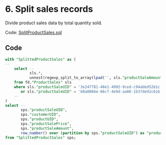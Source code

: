 # 6. Split sales records

Divide product sales data by total quantity sold.

Code:  [SplitProductSales.sql](../scripts/goals/SplitProductSales.sql) 

## Code

```sql
with "SplittedProductSales" as (
--
    select --
           sls.*,
           unnest(regexp_split_to_array(lpad('', sls."productSaleAmount"::integer), '')) as splitter
    from fd."ProductSales" sls
    where sls."productSaleUID" = '3e247781-48e1-4992-9ced-c94abbd52b1c'
       or sls."productSaleUID" = '68a0866e-66cf-4e9d-aa06-1b37de92c61b'
    --
)
select --
       sps."productSaleUID",
       sps."customerUID",
       sps."productUID",
       sps."productSalePrice",
       sps."productSaleAmount",
       row_number() over (partition by sps."productSaleUID") as "productSaleItemOrder"
from "SplittedProductSales" sps;
```

